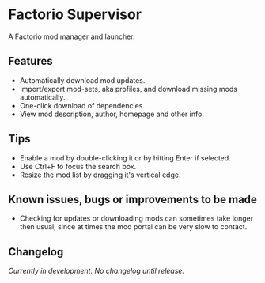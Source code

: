 # Factorio Supervisor
A Factorio mod manager and launcher.

## Features
- Automatically download mod updates.
- Import/export mod-sets, aka profiles, and download missing mods automatically.
- One-click download of dependencies.
- View mod description, author, homepage and other info.

## Tips
- Enable a mod by double-clicking it or by hitting Enter if selected.
- Use Ctrl+F to focus the search box.
- Resize the mod list by dragging it's vertical edge.

## Known issues, bugs or improvements to be made
- Checking for updates or downloading mods can sometimes take longer then usual, since at times the mod portal can be very slow to contact.

## Changelog
*Currently in development. No changelog until release.*
